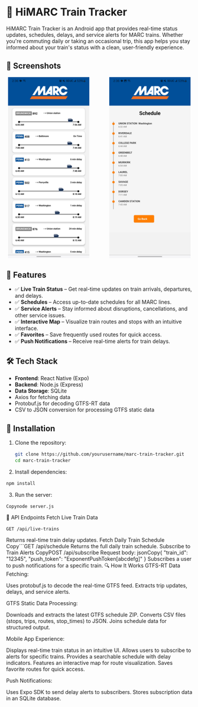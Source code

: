 # 🚆 HiMARC Train Tracker

HiMARC Train Tracker is an Android app that provides real-time status updates, schedules, delays, and service alerts for MARC trains. Whether you're commuting daily or taking an occasional trip, this app helps you stay informed about your train's status with a clean, user-friendly experience.

## 📸 Screenshots

<div style="text-align: center;">
  <img src="assets/homepage.jpg" width="220" style="margin-right: 50px;">
  <img src="assets/schedule.jpg" width="220">
</div>

## 📌 Features

* ✅ **Live Train Status** – Get real-time updates on train arrivals, departures, and delays.
* ✅ **Schedules** – Access up-to-date schedules for all MARC lines.
* ✅ **Service Alerts** – Stay informed about disruptions, cancellations, and other service issues.
* ✅ **Interactive Map** – Visualize train routes and stops with an intuitive interface.
* ✅ **Favorites** – Save frequently used routes for quick access.
* ✅ **Push Notifications** – Receive real-time alerts for train delays.

## 🛠 Tech Stack

* **Frontend**: React Native (Expo)
* **Backend**: Node.js (Express)
* **Data Storage**: SQLite
* Axios for fetching data
* Protobuf.js for decoding GTFS-RT data
* CSV to JSON conversion for processing GTFS static data

## 🚀 Installation

1. Clone the repository:
   ```bash
   git clone https://github.com/yourusername/marc-train-tracker.git
   cd marc-train-tracker

2. Install dependencies:
  ```bash
  npm install
  ```
3. Run the server:
  ```bash
  Copynode server.js
  ```


📡 API Endpoints
Fetch Live Train Data
  ```
  GET /api/live-trains
  ```
Returns real-time train delay updates.
Fetch Daily Train Schedule
Copy```GET /api/schedule
Returns the full daily train schedule.
Subscribe to Train Alerts
CopyPOST /api/subscribe
Request body:
jsonCopy{
  "train_id": "12345",
  "push_token": "ExponentPushToken[abcdefg]"
}
Subscribes a user to push notifications for a specific train.
🔍 How It Works
GTFS-RT Data Fetching:

Uses protobuf.js to decode the real-time GTFS feed.
Extracts trip updates, delays, and service alerts.

GTFS Static Data Processing:

Downloads and extracts the latest GTFS schedule ZIP.
Converts CSV files (stops, trips, routes, stop_times) to JSON.
Joins schedule data for structured output.

Mobile App Experience:

Displays real-time train status in an intuitive UI.
Allows users to subscribe to alerts for specific trains.
Provides a searchable schedule with delay indicators.
Features an interactive map for route visualization.
Saves favorite routes for quick access.

Push Notifications:

Uses Expo SDK to send delay alerts to subscribers.
Stores subscription data in an SQLite database.
